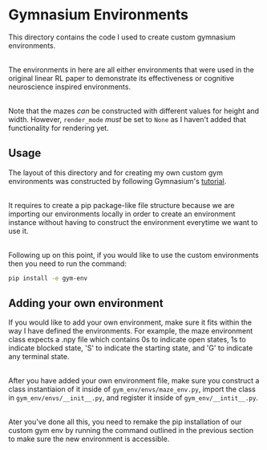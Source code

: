 # Gymnasium Environments
This directory contains the code I used to create custom gymnasium environments. <br> <br>

The environments in here are all either environments that were used in the original linear RL paper to demonstrate its effectiveness or cognitive neuroscience inspired environments. <br> <br>

Note that the mazes *can* be constructed with different values for height and width. However, `render_mode` *must* be set to `None` as I haven't added that functionality for rendering yet.

## Usage
The layout of this directory and for creating my own custom gym environments was constructed by following Gymnasium's [tutorial](https://gymnasium.farama.org/tutorials/gymnasium_basics/environment_creation/#make-your-own-custom-environment). <br> <br>

It requires to create a pip package-like file structure because we are importing our environments locally in order to create an environment instance without having to construct the environment everytime we want to use it. <br> <br>

Following up on this point, if you would like to use the custom environments then you need to run the command:
```bash
pip install -e gym-env
```

## Adding your own environment
If you would like to add your own environment, make sure it fits within the way I have defined the environments. For example, the maze environment class expects a .npy file which contains 0s to indicate open states, 1s to indicate blocked state, 'S' to indicate the starting state, and 'G' to indicate any terminal state. <br> <br>

After you have added your own environment file, make sure you construct a class instantiaion of it inside of `gym_env/envs/maze_env.py`, import the class in `gym_env/envs/__init__.py`, and register it inside of `gym_env/__intit__.py`. <br> <br>

Ater you've done all this, you need to remake the pip installation of our custom gym env by running the command outlined in the previous section to make sure the new environment is accessible.